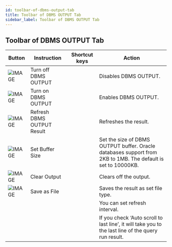 ```yaml
---
id: toolbar-of-dbms-output-tab
title: Toolbar of DBMS OUTPUT Tab
sidebar_label: Toolbar of DBMS OUTPUT Tab
---
```


## Toolbar of DBMS OUTPUT Tab

| Button | Instruction | Shortcut keys | Action |
| --- | --- | --- | --- |
| ![IMAGE](https://s3.ap-northeast-2.amazonaws.com/sqlgate-manual-content/24C27D09F0BD97C9A95474DBCF858A10.jpg) | Turn off DBMS OUTPUT| | Disables DBMS OUTPUT. |
| ![IMAGE](https://s3.ap-northeast-2.amazonaws.com/sqlgate-manual-content/4A5C96A673660B4FFCE1C49D2D740273.jpg)| Turn on DBMS OUTPUT| | Enables DBMS OUTPUT. |
| ![IMAGE](https://s3.ap-northeast-2.amazonaws.com/sqlgate-manual-content/7769FBA2E28842B9ED0E7AB9BCDCB381.jpg) | Refresh DBMS OUTPUT Result| | Refreshes the result. |
| ![IMAGE](https://s3.ap-northeast-2.amazonaws.com/sqlgate-manual-content/6E81E9E388839D0E0FD5E3B0DC6BBAD7.jpg) | Set Buffer Size| | Set the size of DBMS OUTPUT buffer. Oracle databases support from 2KB to 1MB. The default is set to 10000KB.|
| ![IMAGE](https://s3.ap-northeast-2.amazonaws.com/sqlgate-manual-content/06D79AC3E46F1C8F152ED5D0058B6A15.jpg) | Clear Output| | Clears off the output.|
| ![IMAGE](https://s3.ap-northeast-2.amazonaws.com/sqlgate-manual-content/B4E338254BC06D0D6A587D6E6F16522F.jpg) | Save as File| | Saves the result as set file type. |
| | | | You can set refresh interval. |
| | | | If you check ‘Auto scroll to last line’, it will take you to the last line of the query run result.|